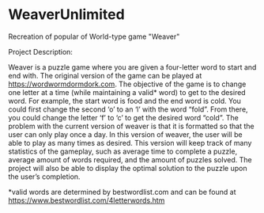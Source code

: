 # WeaverUnlimited
Recreation of popular of World-type game "Weaver"

Project Description:

Weaver is a puzzle game where you are given a four-letter word to start and end with. The original version of the game can be played at https://wordwormdormdork.com. The objective of the game is to change one letter at a time (while maintaining a valid* word) to get to the desired word. For example, the start word is food and the end word is cold. You could first change the second ‘o’ to an ‘l’ with the word “fold”. From there, you could change the letter ‘f’ to ‘c’ to get the desired word “cold”. The problem with the current version of weaver is that it is formatted so that the user can only play once a day. In this version of weaver, the user will be able to play as many times as desired. This version will keep track of many statistics of the gameplay, such as average time to complete a puzzle, average amount of words required, and the amount of puzzles solved. The project will also be able to display the optimal solution to the puzzle upon the user’s completion. 

*valid words are determined by bestwordlist.com and can be found at https://www.bestwordlist.com/4letterwords.htm
